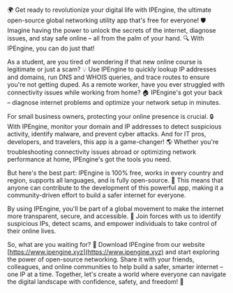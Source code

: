 🌍 Get ready to revolutionize your digital life with IPEngine, the ultimate open-source global networking utility app that's free for everyone! 🛡️ Imagine having the power to unlock the secrets of the internet, diagnose issues, and stay safe online – all from the palm of your hand. 🔍 With IPEngine, you can do just that!

As a student, are you tired of wondering if that new online course is legitimate or just a scam? 💡 Use IPEngine to quickly lookup IP addresses and domains, run DNS and WHOIS queries, and trace routes to ensure you're not getting duped. As a remote worker, have you ever struggled with connectivity issues while working from home? 🏠 IPEngine's got your back – diagnose internet problems and optimize your network setup in minutes.

For small business owners, protecting your online presence is crucial. 🔒 With IPEngine, monitor your domain and IP addresses to detect suspicious activity, identify malware, and prevent cyber attacks. And for IT pros, developers, and travelers, this app is a game-changer! 🌎 Whether you're troubleshooting connectivity issues abroad or optimizing network performance at home, IPEngine's got the tools you need.

But here's the best part: IPEngine is 100% free, works in every country and region, supports all languages, and is fully open-source. 🤝 This means that anyone can contribute to the development of this powerful app, making it a community-driven effort to build a safer internet for everyone.

By using IPEngine, you'll be part of a global movement to make the internet more transparent, secure, and accessible. 💪 Join forces with us to identify suspicious IPs, detect scams, and empower individuals to take control of their online lives.

So, what are you waiting for? 🚀 Download IPEngine from our website [https://www.ipengine.xyz](https://www.ipengine.xyz) and start exploring the power of open-source networking. Share it with your friends, colleagues, and online communities to help build a safer, smarter internet – one IP at a time. Together, let's create a world where everyone can navigate the digital landscape with confidence, safety, and freedom! 🌟